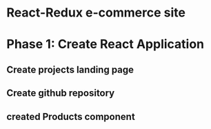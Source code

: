 # React-Redux e-commerce site

# Phase 1: Create React Application

## Create projects landing page

## Create github repository

## created Products component
